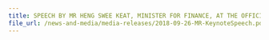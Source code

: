 ```yaml
---
title: SPEECH BY MR HENG SWEE KEAT, MINISTER FOR FINANCE, AT THE OFFICIAL LAUNCH OF NTP, AT ORCHARD HOTEL SINGAPORE, ON 26 SEPTEMBER 2018 AT 10.30AM 
file_url: /news-and-media/media-releases/2018-09-26-MR-KeynoteSpeech.pdf
---
```

